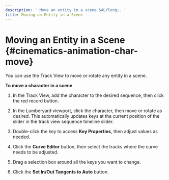 ```yaml
---
description: ' Move an entity in a scene &ALYlong;. '
title: Moving an Entity in a Scene
---
```

# Moving an Entity in a Scene {#cinematics-animation-char-move}

You can use the Track View to move or rotate any entity in a scene\.

**To move a character in a scene**

1. In the Track View, add the character to the desired sequence, then click the red record button\.

1. In the Lumberyard viewport, click the character, then move or rotate as desired\. This automatically updates keys at the current position of the slider in the track view sequence timeline slider\.

1. Double\-click the key to access **Key Properties**, then adjust values as needed\.

1. Click the ****Curve Editor**** button, then select the tracks where the curve needs to be adjusted\.

1. Drag a selection box around all the keys you want to change\.

1. Click the **Set In/Out Tangents to Auto** button\.